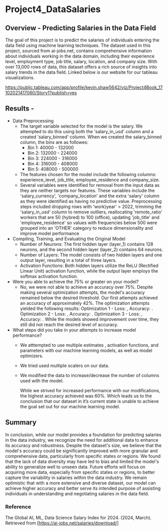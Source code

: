 # Project4_DataSalaries
## Overview - Predicting Salaries in the Data Field
The goal of this project is to predict the salaries of individuals entering the data field using machine learning techniques. The dataset used in this project, sourced from ai-jobs.net, contains comprehensive information about individuals working in the data domain, including their experience level, employment type, job title, salary, location, and company size. With over 13,000 rows of data, this dataset offers a rich source of insights into salary trends in the data field. Linked below is our website for our tableau visualizations. 

https://public.tableau.com/app/profile/kevin.shaw5642/viz/Project4Book_17102021417060/Story1?publish=yes 

## Results - 
* Data Preprocessing
  * The target variable selected for the model is the salary. We attempted to do this using both the 'salary_in_usd' column and a created 'salary_binned' column. When we created the salary_binned column, the bins are as followes:
    * Bin 1: 40000 - 132000
    * Bin 2: 132000 - 224000
    * Bin 3: 224000 - 316000
    * Bin 4: 316000 - 408000
    * Bin 5: 408000 - 500000
  * The features chosen for the model include the following columns:  experience_level, job_title, employee_residence and company_size.
  * Several variables were identified for removal from the input data as they are neither targets nor features. These variables include the 'salary_currency', 'company_location' and the extra 'salary' column as they were identified as having no predictive value. Preprocessing steps included dropping rows with 'work)year' > 2022, trimming the 'salary_in_usd' column to remove outliers, reallocating 'remote_ratio' workers that are 50 (hybred) to 100 (office), updating 'job_title' and 'employee_residence' so values with frequencies below 500 were grouped into an 'OTHER' category to reduce dimensionality and improve model performance
* Compiling, Training, and Evaluating the Original Model
   * Number of Neurons: The first hidden layer (layer_1) contains 128 neurons, and the second hidden layer (layer_2) contains 64 neurons.
   * Number of Layers: The model consists of two hidden layers and one output layer, resulting in a total of three layers.
   * Activation Functions: Both hidden layers utilize the ReLU (Rectified Linear Unit) activation function, while the output layer employs the softmax activation function.
* Were you able to achieve the 75% or greater on your model?
  * No, we were not able to achieve an accuracy over 75%. Despite making several optimization attempts, the model's accuracy remained below the desired threshold. Our first attempts achieved an accuracy of approximately 42%. The optimization attempts yielded the following results: Optimization 1 - Loss: , Accuracy: . Optimization 2 - Loss: , Accuracy: . Optimization 3 - Loss: , Accuracy: . While the models showed improvement over time, they still did not reach the desired level of accuracy. 
* What steps did you take in your attempts to increase model performance?
  * We atttempted to use multiple estimates , activation functions, and parameters with our machine learning models, as well as model optimizers.
  * We tried used multiple scalers on our data.
  * We modified the data to increase/decrease the number of columns used with the model.
  
    While we strived for increased performance with our modifications, the highest accuracy achieved was 60%. Which leads us to the conclusion that our dataset in it’s current state is unable to achieve the goal set out for our machine learning model.  

## Summary 
In conclusion, while our model provides a foundation for predicting salaries in the data industry, we recognize the need for additional data to enhance its accuracy and robustness. Despite the dataset's size, we believe that the model's accuracy could be significantly improved with more granular and comprehensive data, particularly from specific states or regions. We found that the lack of data diversity may have led to bias and limited the model's ability to generalize well to unseen data. Future efforts will focus on acquiring more data, especially from specific states or regions, to better capture the variability in salaries within the data industry. We remain optimistic that with a more extensive and diverse dataset, our model can achieve higher accuracy and better serve its intended purpose of assisting individuals in understanding and negotiating salaries in the data field.

### Reference 
The Global AI, ML, Data Science Salary Index for 2024. (2024, March). Retrieved from [https://ai-jobs.net/salaries/download/]
